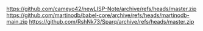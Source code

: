 https://github.com/cameyo42/newLISP-Note/archive/refs/heads/master.zip
https://github.com/martinodb/babel-core/archive/refs/heads/martinodb-main.zip
https://github.com/RshNk73/Sparq/archive/refs/heads/master.zip
